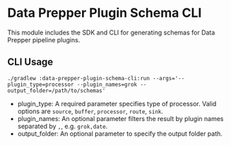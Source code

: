 # Data Prepper Plugin Schema CLI

This module includes the SDK and CLI for generating schemas for Data Prepper pipeline plugins.

## CLI Usage

```
./gradlew :data-prepper-plugin-schema-cli:run --args='--plugin_type=processor --plugin_names=grok --output_folder=/path/to/schemas'
```

* plugin_type: A required parameter specifies type of processor. Valid options are `source`, `buffer`, `processor`, `route`, `sink`.
* plugin_names: An optional parameter filters the result by plugin names separated by `,`, e.g. `grok,date`.
* output_folder: An optional parameter to specify the output folder path.
